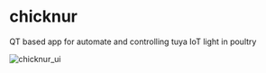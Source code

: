 # chicknur
QT based app for automate and controlling tuya IoT light in poultry

![chicknur_ui](https://github.com/aryawisnu/chicknur/assets/87922087/d2506880-8a29-43d8-aeee-7d02bcc37d8d)
